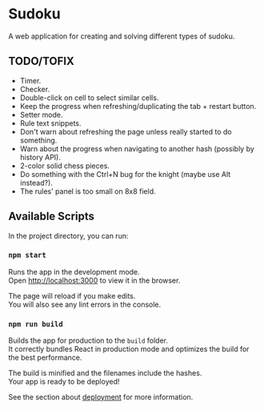 # Sudoku

A web application for creating and solving different types of sudoku.

## TODO/TOFIX
- Timer.
- Checker.
- Double-click on cell to select similar cells.
- Keep the progress when refreshing/duplicating the tab + restart button.
- Setter mode.
- Rule text snippets.
- Don't warn about refreshing the page unless really started to do something.
- Warn about the progress when navigating to another hash (possibly by history API).
- 2-color solid chess pieces.
- Do something with the Ctrl+N bug for the knight (maybe use Alt instead?).
- The rules' panel is too small on 8x8 field.

## Available Scripts

In the project directory, you can run:

### `npm start`

Runs the app in the development mode.\
Open [http://localhost:3000](http://localhost:3000) to view it in the browser.

The page will reload if you make edits.\
You will also see any lint errors in the console.

### `npm run build`

Builds the app for production to the `build` folder.\
It correctly bundles React in production mode and optimizes the build for the best performance.

The build is minified and the filenames include the hashes.\
Your app is ready to be deployed!

See the section about [deployment](https://facebook.github.io/create-react-app/docs/deployment) for more information.
